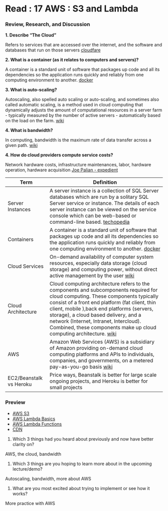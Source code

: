 # Read : 17 AWS : S3 and Lambda

### Review, Research, and Discussion

**1. Describe “The Cloud”**

Refers to services that are accessed over the internet, and the software and databases that run on those servers [cloudfare](https://www.cloudflare.com/learning/cloud/what-is-the-cloud/)

**2. What is a container (as it relates to computers and servers)?**

A container is a standard unit of software that packages up code and all its dependencies so the application runs quickly and reliably from one computing environment to another. [docker](https://www.docker.com/resources/what-container)

**3. What is auto-scaling?**

Autoscaling, also spelled auto scaling or auto-scaling, and sometimes also called automatic scaling, is a method used in cloud computing that dynamically adjusts the amount of computational resources in a server farm - typically measured by the number of active servers - automatically based on the load on the farm. [wiki](https://en.wikipedia.org/wiki/Autoscaling)

**4. What is bandwidth?**

In computing, bandwidth is the maximum rate of data transfer across a given path. [wiki](https://en.wikipedia.org/wiki/Bandwidth_(computing))

**4. How do cloud providers compute service costs?**

Network hardware costs, infrastructure maintenances, labor, hardware operation, hardware acquisition [Joe Palian - expedient](https://expedient.com/knowledgebase/blog/2015-05-01-how-the-cost-of-cloud-computing-is-calculated/)

**Term** | **Definition**
-----|-----
Server Instances | A server instance is a collection of SQL Server databases which are run by a solitary SQL Server service or instance. The details of each server instance can be viewed on the service console which can be web-based or command-line based. [techopedia](https://www.techopedia.com/definition/32149/server-instance)
Containers | A container is a standard unit of software that packages up code and all its dependencies so the application runs quickly and reliably from one computing environment to another. [docker](https://www.docker.com/resources/what-container)
Cloud Services | On-demand availability of computer system resources, especially data storage (cloud storage) and computing power, without direct active management by the user [wiki](https://en.wikipedia.org/wiki/Cloud_computing)
Cloud Architecture | Cloud computing architecture refers to the components and subcomponents required for cloud computing. These components typically consist of a front end platform (fat client, thin client, mobile ),back end platforms (servers, storage), a cloud based delivery, and a network (Internet, Intranet, Intercloud). Combined, these components make up cloud computing architecture. [wiki](https://en.wikipedia.org/wiki/Cloud_computing_architecture)
AWS | Amazon Web Services (AWS) is a subsidiary of Amazon providing on-demand cloud computing platforms and APIs to individuals, companies, and governments, on a metered pay-as-you-go basis [wiki](https://en.wikipedia.org/wiki/Amazon_Web_Services)
EC2/Beanstalk vs Heroku | Price ways, Beanstalk is better for large scale ongoing projects, and Heroku is better for small projects


### Preview
- [AWS S3](https://aws.amazon.com/s3/)
- [AWS Lambda Basics](https://www.serverless.com/aws-lambda)
- [AWS Lambda Functions](https://aws.amazon.com/lambda/)
- [CDN](https://cyberhoot.com/cybrary/content-delivery-network-cdn/)

1. Which 3 things had you heard about previously and now have better clarity on?

AWS, the cloud, bandwidth

1. Which 3 things are you hoping to learn more about in the upcoming lecture/demo?

Autoscaling, bandwidth, more about AWS

1. What are you most excited about trying to implement or see how it works?

More practice with AWS
